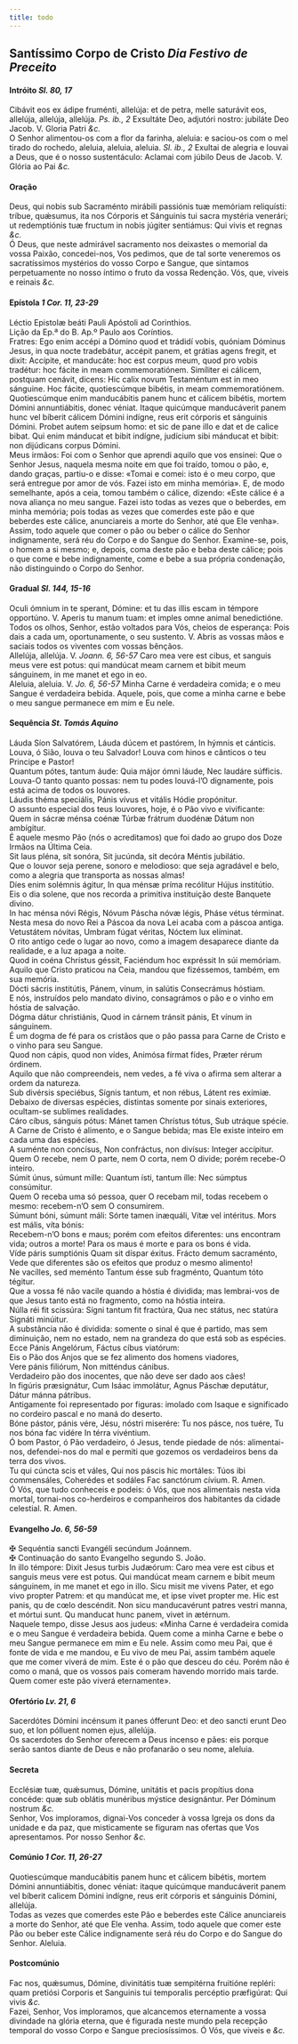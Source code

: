 ```yaml
---
title: todo
---
```

<h2 class="text-center">Santíssimo Corpo de Cristo <em>Dia Festivo de Preceito</em></h2>

<h4 class="text-center">Intróito <em>Sl. 80, 17</em></h4>
<div class="container-fluid">
<div class="row">
<div class="dropcap text-justify">
Cibávit eos ex ádipe fruménti, allelúja: et de petra, melle saturávit eos, allelúja, allelúja, allelúja. <em>Ps. ib., 2</em> Exsultáte Deo, adjutóri nostro: jubiláte Deo Jacob.
V. Gloria Patri <em>&c.</em>
</div>
<div class="dropcap text-justify">
O Senhor alimentou-os com a flor da farinha, aleluia: e saciou-os com o mel tirado do rochedo, aleluia, aleluia, aleluia. <em>Sl. ib., 2</em> Exultai de alegria e louvai a Deus, que é o nosso sustentáculo: Aclamai com júbilo Deus de Jacob.
V. Glória ao Pai <em>&c.</em>
</div>
</div>
</div>

<h4 class="text-center">Oração</h4>
<div class="container-fluid">
<div class="row">
<div class="dropcap text-justify">
Deus, qui nobis sub Sacraménto mirábili passiónis tuæ memóriam reliquísti: tríbue, quǽsumus, ita nos Córporis et Sánguinis tui sacra mystéria venerári; ut redemptiónis tuæ fructum in nobis júgiter sentiámus: Qui vivis et regnas <em>&c.</em>
</div>
<div class="dropcap text-justify">
Ó Deus, que neste admirável sacramento nos deixastes o memorial da vossa Paixão, concedei-nos, Vos pedimos, que de tal sorte veneremos os sacratíssimos mystérios do vosso Corpo e Sangue, que sintamos perpetuamente no nosso íntimo o fruto da vossa Redenção. Vós, que, viveis e reinais <em>&c.</em>
</div>
</div>
</div>

<h4 class="text-center">Epístola <em>1 Cor. 11, 23-29</em></h4>
<div class="container-fluid">
<div class="row">
<div class="text-justify">
Léctio Epistolæ beáti Pauli Apóstoli ad Corinthios.
</div>
<div class="text-justify">
Lição da Ep.ª do B. Ap.º Paulo aos Coríntios.
</div>
<div class="dropcap text-justify">
Fratres: Ego enim accépi a Dómino quod et trádidí vobis, quóniam Dóminus Jesus, in qua nocte tradebátur, accépit panem, et grátias agens fregit, et dixit: Accípite, et manducáte: hoc est corpus meum, quod pro vobis tradétur: hoc fácite in meam commemoratiónem. Simíliter ei cálicem, postquam cenávit, dicens: Hic calix novum Testaméntum est in meo sánguine. Hoc fácite, quotiescúmque bibétis, in meam commemoratiónem. Quotiescúmque enim manducábitis panem hunc et cálicem bibétis, mortem Dómini annuntiábitis, donec véniat. Itaque quicúmque manducáverit panem hunc vel bíberit cálicem Dómini indígne, reus erit córporis et sánguinis Dómini. Probet autem seípsum homo: et sic de pane illo e dat et de calice bibat. Qui enim mánducat et bibit indígne, judícium sibi mánducat et bibit: non dijúdicans corpus Dómini.
</div>
<div class="dropcap text-justify">
Meus irmãos: Foi com o Senhor que aprendi aquilo que vos ensinei: Que o Senhor Jesus, naquela mesma noite em que foi traído, tomou o pão, e, dando graças, partiu-o e disse: «Tomai e comei: isto é o meu corpo, que será entregue por amor de vós. Fazei isto em minha memória». E, de modo semelhante, após a ceia, tomou também o cálice, dizendo: «Este cálice é a nova aliança no meu sangue. Fazei isto todas as vezes que o beberdes, em minha memória; pois todas as vezes que comerdes este pão e que beberdes este cálice, anunciareis a morte do Senhor, até que Ele venha». Assim, todo aquele que comer o pão ou beber o cálice do Senhor indignamente, será réu do Corpo e do Sangue do Senhor. Examine-se, pois, o homem a si mesmo; e, depois, coma deste pão e beba deste cálice; pois o que come e bebe indignamente, come e bebe a sua própria condenação, não distinguindo o Corpo do Senhor.
</div>
</div>
</div>

<h4 class="text-center">Gradual <em>Sl. 144, 15-16</em></h4>
<div class="container-fluid">
<div class="row">
<div class="dropcap text-justify">
Oculi ómnium in te sperant, Dómine: et tu das illis escam in témpore opportúno. V. Aperis tu manum tuam: et imples omne animal benedictióne.
</div>
<div class="dropcap text-justify">
Todos os olhos, Senhor, estão voltados para Vós, cheios de esperança: Pois dais a cada um, oportunamente, o seu sustento. V. Abris as vossas mãos e saciais todos os viventes com vossas bênçãos.
</div>
<div class="text-justify">
Allelúja, allelúja. V. <em>Joann. 6, 56-57</em> Caro mea vere est cibus, et sanguis meus vere est potus: qui mandúcat meam carnem et bibit meum sánguinem, in me manet et ego in eo.
</div>
<div class="text-justify">
Aleluia, aleluia. V. <em>Jo. 6, 56-57</em> Minha Carne é verdadeira comida; e o meu Sangue é verdadeira bebida. Aquele, pois, que come a minha carne e bebe o meu sangue permanece em mim e Eu nele.
</div>
</div>
</div>

<h4 class="text-center">Sequência <em>St. Tomás Aquino</em></h4>
<div class="container-fluid">
<div class="row">
<div class="text-justify">
Láuda Síon Salvatórem, Láuda dúcem et pastórem, In hýmnis et cánticis.
</div>
<div class="text-justify">
Louva, ó Sião, louva o teu Salvador! Louva com hinos e cânticos o teu Principe e Pastor!
</div>
<div class="text-justify">
Quantum pótes, tantum áude: Quia májor ómni láude, Nec laudáre súfficis.
</div>
<div class="text-justify">
Louva-O tanto quanto possas: nem tu podes louvá-l’O dignamente, pois está acima de todos os louvores.
</div>
<div class="text-justify">
Láudis théma speciális, Pánis vívus et vitális Hódie propónitur.
</div>
<div class="text-justify">
O assunto especial dos teus louvores, hoje, é o Pão vivo e vivificante:
</div>
<div class="text-justify">
Quem in sácræ ménsa coénæ Túrbæ frátrum duodénæ Dátum non ambígitur.
</div>
<div class="text-justify">
É aquele mesmo Pão (nós o acreditamos) que foi dado ao grupo dos Doze Irmãos na Última Ceia.
</div>
<div class="text-justify">
Sit laus pléna, sít sonóra, Sit jucúnda, sit decóra Méntis jubilátio.
</div>
<div class="text-justify">
Que o louvor seja perene, sonoro e melodioso: que seja agradável e belo, como a alegria que transporta as nossas almas!
</div>
<div class="text-justify">
Díes enim solémnis ágitur, In qua ménsæ príma recólitur Hújus institútio.
</div>
<div class="text-justify">
Eis o dia solene, que nos recorda a primitiva instituição deste Banquete divino.
</div>
<div class="text-justify">
In hac ménsa nóvi Régis, Nóvum Páscha nóvæ légis, Pháse vétus términat.
</div>
<div class="text-justify">
Nesta mesa do novo Rei a Páscoa da nova Lei acaba com a páscoa antiga.
</div>
<div class="text-justify">
Vetustátem nóvitas, Umbram fúgat véritas, Nóctem lux elíminat.
</div>
<div class="text-justify">
O rito antigo cede o lugar ao novo, como a imagem desaparece diante da realidade, e a luz apaga a noite.
</div>
<div class="text-justify">
Quod in coéna Chrístus géssit, Faciéndum hoc expréssit In súi memóriam.
</div>
<div class="text-justify">
Aquilo que Cristo praticou na Ceia, mandou que fizéssemos, também, em sua memória.
</div>
<div class="text-justify">
Dócti sácris institútis, Pánem, vínum, in salútis Consecrámus hóstiam.
</div>
<div class="text-justify">
E nós, instruídos pelo mandato divino, consagrámos o pão e o vinho em hóstia de salvação.
</div>
<div class="text-justify">
Dógma dátur christiánis, Quod in cárnem tránsit pánis, Et vínum in sánguinem.
</div>
<div class="text-justify">
É um dogma de fé para os cristãos que o pão passa para Carne de Cristo e o vinho para seu Sangue.
</div>
<div class="text-justify">
Quod non cápis, quod non vídes, Animósa fírmat fídes, Præter rérum órdinem.
</div>
<div class="text-justify">
Aquilo que não compreendeis, nem vedes, a fé viva o afirma sem alterar a ordem da natureza.
</div>
<div class="text-justify">
Sub divérsis speciébus, Sígnis tantum, et non rébus, Látent res exímiæ.
</div>
<div class="text-justify">
Debaixo de diversas espécies, distintas somente por sinais exteriores, ocultam-se sublimes realidades.
</div>
<div class="text-justify">
Cáro cíbus, sánguis pótus: Mánet tamen Chrístus tótus, Sub utráque spécie.
</div>
<div class="text-justify">
A Carne de Cristo é alimento, e o Sangue bebida; mas Ele existe inteiro em cada uma das espécies.
</div>
<div class="text-justify">
A suménte non concísus, Non confráctus, non divísus: Integer accípitur.
</div>
<div class="text-justify">
Quem O recebe, nem O parte, nem O corta, nem O divide; porém recebe-O inteiro.
</div>
<div class="text-justify">
Súmit únus, súmunt mille: Quantum ísti, tantum ílle: Nec súmptus consúmitur.
</div>
<div class="text-justify">
Quem O receba uma só pessoa, quer O recebam mil, todas recebem o mesmo: recebem-n’O sem O consumirem.
</div>
<div class="text-justify">
Súmunt bóni, súmunt máli: Sórte tamen inæquáli, Vítæ vel intéritus. Mors est mális, víta bónis:
</div>
<div class="text-justify">
Recebem-n’O bons e maus; porém com efeitos diferentes: uns encontram vida; outros a morte! Para os maus é morte e para os bons é vida.
</div>
<div class="text-justify">
Víde páris sumptiónis Quam sit díspar éxitus. Frácto demum sacraménto,
</div>
<div class="text-justify">
Vede que diferentes são os efeitos que produz o mesmo alimento!
</div>
<div class="text-justify">
Ne vacílles, sed meménto Tantum ésse sub fragménto, Quantum tóto tégitur.
</div>
<div class="text-justify">
Que a vossa fé não vacile quando a hóstia é dividida; mas lembrai-vos de que Jesus tanto está no fragmento, como na hóstia inteira.
</div>
<div class="text-justify">
Núlla réi fit scissúra: Sígni tantum fit fractúra, Qua nec státus, nec statúra Signáti minúitur.
</div>
<div class="text-justify">
A substância não é dividida: somente o sinal é que é partido, mas sem diminuição, nem no estado, nem na grandeza do que está sob as espécies.
</div>
<div class="text-justify">
Ecce Pánis Angelórum, Fáctus cíbus viatórum:
</div>
<div class="text-justify">
Eis o Pão dos Anjos que se fez alimento dos homens viadores,
</div>
<div class="text-justify">
Vere pánis filiórum, Non mitténdus cánibus.
</div>
<div class="text-justify">
Verdadeiro pão dos inocentes, que não deve ser dado aos cães!
</div>
<div class="text-justify">
In figúris præsignátur, Cum Isáac immolátur, Agnus Páschæ deputátur, Dátur mánna pátribus.
</div>
<div class="text-justify">
Antigamente foi representado por figuras: imolado com Isaque e significado no cordeiro pascal e no maná do deserto.
</div>
<div class="text-justify">
Bóne pástor, pánis vére, Jésu, nóstri miserére: Tu nos pásce, nos tuére, Tu nos bóna fac vidére In térra vivéntium.
</div>
<div class="text-justify">
Ó bom Pastor, ó Pão verdadeiro, ó Jesus, tende piedade de nós: alimentai-nos, defendei-nos do mal e permiti que gozemos os verdadeiros bens da terra dos vivos.
</div>
<div class="text-justify">
Tu qui cúncta scis et váles, Qui nos páscis hic mortáles: Túos ibi commensáles, Coherédes et sodáles Fac sanctórum cívium. <span class="text-danger">R.</span> Amen.
</div>
<div class="text-justify">
Ó Vós, que tudo conheceis e podeis: ó Vós, que nos alimentais nesta vida mortal, tornai-nos co-herdeiros e companheiros dos habitantes da cidade celestial. <span class="text-danger">R.</span> Amen.
</div>
</div>
</div>

<h4 class="text-center">Evangelho <em>Jo. 6, 56-59</em></h4>
<div class="container-fluid">
<div class="row">
<div class="text-justify">
<span class="text-danger">&#10016;</span> Sequéntia sancti Evangéli secúndum Joánnem.
</div>
<div class="text-justify">
<span class="text-danger">&#10016;</span> Continuação do santo Evangelho segundo S. João.
</div>
<div class="dropcap text-justify">
In illo témpore: Dixit Jesus turbis Judæórum: Caro mea vere est cibus et sanguis meus vere est potus. Qui mandúcat meam carnem e bibit meum sánguinem, in me manet et ego in illo. Sicu misit me vivens Pater, et ego vivo propter Patrem: et qu mandúcat me, et ipse vivet propter me. Hic est panis, qu de cœlo descéndit. Non sicu manducavérunt patres vestri manna, et mórtui sunt. Qu manducat hunc panem, vivet in ætérnum.
</div>
<div class="dropcap text-justify">
Naquele tempo, disse Jesus aos judeus: «Minha Carne é verdadeira comida e o meu Sangue é verdadeira bebida. Quem come a minha Carne e bebe o meu Sangue permanece em mim e Eu nele. Assim como meu Pai, que é fonte de vida e me mandou, e Eu vivo de meu Pai, assim também aquele que me comer viverá de mim. Este é o pão que desceu do céu. Porém não é como o maná, que os vossos pais comeram havendo morrido mais tarde. Quem comer este pão viverá eternamente».
</div>
</div>
</div>

<h4 class="text-center">Ofertório <em>Lv. 21, 6</em></h4>
<div class="container-fluid">
<div class="row">
<div class="dropcap text-justify">
Sacerdótes Dómini incénsum it panes ófferunt Deo: et deo sancti erunt Deo suo, et lon pólluent nomen ejus, allelúja.
</div>
<div class="dropcap text-justify">
Os sacerdotes do Senhor oferecem a Deus incenso e pães: eis porque serão santos diante de Deus e não profanarão o seu nome, aleluia.
</div>
</div>
</div>

<h4 class="text-center">Secreta</h4>
<div class="container-fluid">
<div class="row">
<div class="dropcap text-justify">
Ecclésiæ tuæ, quǽsumus, Dómine, unitátis et pacis propítius dona concéde: quæ sub oblátis munéribus mýstice designántur. Per Dóminum nostrum <em>&c.</em>
</div>
<div class="dropcap text-justify">
Senhor, Vos imploramos, dignai-Vos conceder à vossa Igreja os dons da unidade e da paz, que misticamente se figuram nas ofertas que Vos apresentamos. Por nosso Senhor <em>&c.</em>
</div>
</div>
</div>

<h4 class="text-center">Comúnio <em>1 Cor. 11, 26-27</em></h4>
<div class="container-fluid">
<div class="row">
<div class="dropcap text-justify">
Quotiescúmque manducábitis panem hunc et cálicem bibétis, mortem Dómini annuntiábitis, donec véniat: itaque quicúmque manducáverit panem vel bíberit calicem Dómini indígne, reus erit córporis et sánguinis Dómini, allelúja.
</div>
<div class="dropcap text-justify">
Todas as vezes que comerdes este Pão e beberdes este Cálice anunciareis a morte do Senhor, até que Ele venha. Assim, todo aquele que comer este Pão ou beber este Cálice indignamente será réu do Corpo e do Sangue do Senhor. Aleluia.
</div>
</div>
</div>

<h4 class="text-center">Postcomúnio</h4>
<div class="container-fluid">
<div class="row">
<div class="dropcap text-justify">
Fac nos, quǽsumus, Dómine, divinitátis tuæ sempitérna fruitióne repléri: quam pretiósi Corporis et Sanguinis tui temporalis percéptio præfigúrat: Qui vivis <em>&c.</em>
</div>
<div class="dropcap text-justify">
Fazei, Senhor, Vos imploramos, que alcancemos eternamente a vossa divindade na glória eterna, que é figurada neste mundo pela recepção temporal do vosso Corpo e Sangue preciosíssimos. Ó Vós, que viveis e <em>&c.</em>
</div>
</div>
</div>
